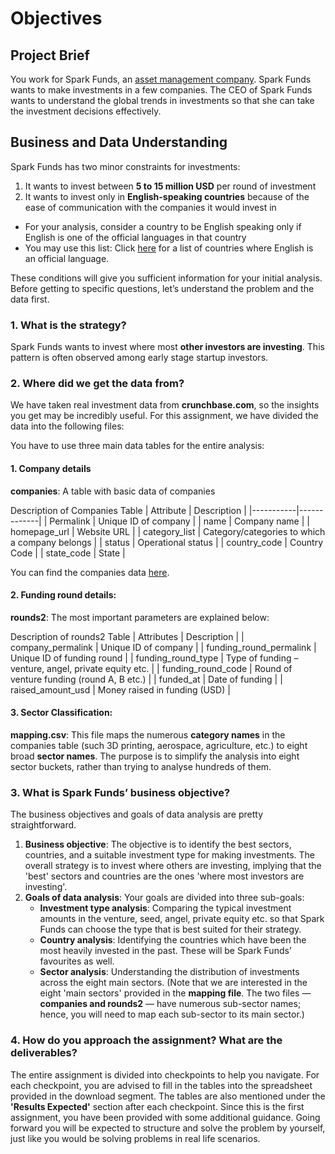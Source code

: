 # Objectives

## Project Brief
You work for Spark Funds, an [asset management company](https://www.wallstreetmojo.com/what-is-asset-management-company-amc/). Spark Funds wants to make investments in a few companies. The CEO of Spark Funds wants to understand the global trends in investments so that she can take the investment decisions effectively.

## Business and Data Understanding
Spark Funds has two minor constraints for investments:
1. It wants to invest between **5 to 15 million USD** per round of investment
2. It wants to invest only in **English-speaking countries** because of the ease of communication with the companies it would invest in

- For your analysis, consider a country to be English speaking only if English is one of the official languages in that country
- You may use this list: Click [here](http://www.emmir.org/fileadmin/user_upload/admission/Countries_where_English_is_an_official_language.pdf) for a list of countries where English is an official language.

 

These conditions will give you sufficient information for your initial analysis. Before getting to specific questions, let’s understand the problem and the data first.

### 1. What is the strategy?
Spark Funds wants to invest where most **other investors are investing**. This pattern is often observed among early stage startup investors.

### 2. Where did we get the data from? 
We have taken real investment data from **crunchbase.com**, so the insights you get may be incredibly useful. For this assignment, we have divided the data into the following files:

You have to use three main data tables for the entire analysis:
#### 1. Company details
**companies**: A table with basic data of companies

Description of Companies Table
| Attribute | Description |
|-----------|-------------|
| Permalink | Unique ID of company |
| name      | Company name |
| homepage_url | Website URL |
| category_list | Category/categories to which a company belongs |
| status | Operational status |
| country_code | Country Code |
| state_code | State |

You can find the companies data [here](data/companies.txt).

#### 2. Funding round details: 
**rounds2**: The most important parameters are explained below:

Description of rounds2 Table
| Attributes | Description |
| company_permalink | Unique ID of company |
| funding_round_permalink | Unique ID of funding round |
| funding_round_type | Type of funding – venture, angel, private equity etc. |
| funding_round_code | Round of venture funding (round A, B etc.) |
| funded_at | Date of funding |
| raised_amount_usd | Money raised in funding (USD) |

#### 3. Sector Classification:
**mapping.csv**: This file maps the numerous **category names** in the companies table (such 3D printing, aerospace, agriculture, etc.) to eight broad **sector names**. The purpose is to simplify the analysis into eight sector buckets, rather than trying to analyse hundreds of them.

### 3. What is Spark Funds’ business objective?
The business objectives and goals of data analysis are pretty straightforward.
1. **Business objective**: The objective is to identify the best sectors, countries, and a suitable investment type for making investments. The overall strategy is to invest where others are investing, implying that the 'best' sectors and countries are the ones 'where most investors are investing'.
2. **Goals of data analysis**: Your goals are divided into three sub-goals:
   - **Investment type analysis**: Comparing the typical investment amounts in the venture, seed, angel, private equity etc. so that Spark Funds can choose the type that is best suited for their strategy.
   - **Country analysis**: Identifying the countries which have been the most heavily invested in the past. These will be Spark Funds’ favourites as well.
   - **Sector analysis**: Understanding the distribution of investments across the eight main sectors. (Note that we are interested in the eight 'main sectors' provided in the **mapping file**. The two files — **companies and rounds2** — have numerous sub-sector names; hence, you will need to map each sub-sector to its main sector.)

### 4. How do you approach the assignment? What are the deliverables?
The entire assignment is divided into checkpoints to help you navigate. For each checkpoint, you are advised to fill in the tables into the spreadsheet provided in the download segment. The tables are also mentioned under the **'Results Expected'** section after each checkpoint. Since this is the first assignment, you have been provided with some additional guidance. Going forward you will be expected to structure and solve the problem by yourself, just like you would be solving problems in real life scenarios.
